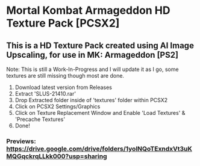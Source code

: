 # Mortal Kombat Armageddon HD Texture Pack [PCSX2]

## This is a HD Texture Pack created using AI Image Upscaling, for use in MK: Armageddon [PS2]

  Note: This is still a Work-In-Progress and I will update it as I go, some textures are still missing though most are done.
  
1) Download latest version from Releases
2) Extract 'SLUS-21410.rar' 
3) Drop Extracted folder inside of 'textures' folder within PCSX2
4) Click on PCSX2 Settings/Graphics
5) Click on Texture Replacement Window and Enable 'Load Textures' & 'Precache Textures'
6) Done!
 
 ### Previews: https://drive.google.com/drive/folders/1yolNQoTExndxVt3uKMQGqckrqLLkk000?usp=sharing

